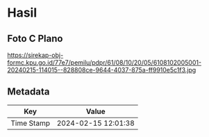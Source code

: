 # Hasil

## Foto C Plano

https://sirekap-obj-formc.kpu.go.id/77e7/pemilu/pdpr/61/08/10/20/05/6108102005001-20240215-114015--828808ce-9644-4037-875a-ff9910e5c1f3.jpg


## Metadata

| Key        | Value               |
| ---------- | ------------------- |
| Time Stamp | 2024-02-15 12:01:38 |



